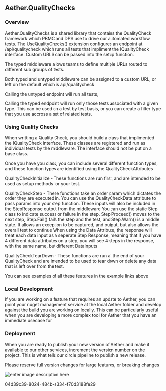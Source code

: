 ﻿## Aether.QualityChecks


### Overview

Aether.QualityChecks is a shared library that contains the QualityCheck framework which PBMC and DPS use to drive our automated workflow tests.  The UseQualityChecks() extension configures an endpoint at /api/qualitycheck which runs all tests that impliment the IQualityCheck interface.  Custom URLS can be passed into the setup function.  

The typed middleware allows teams to define multiple URLs routed to different sub groups of tests.

Both typed and untyped middleware can be assigned to a custom URL, or left on the default which is api/qualitycheck

Calling the untyped endpoint will run all tests, 

Calling the typed endpoint will run only those tests associated with a given type.  This can be used on a test by test basis, or you can create a filter type that you use accross a set of related tests. 

### Using Quality Checks
When writting a Quality Check, you should build a class that implimented the IQualityCheck interface.  These classes are registered and run as individual tests by the middleware.  The interface should not be put on a base class.

Once you have you class, you can include several different function types, and these function types are identified using the QualityCheckAttributes

QualityCheckInitialize - These functions are run first, and are intended to be used as setup methods for your test.  

QualityCheckStep - These functions take an order param which dictates the order they are executed in.
  You can use the QualityCheckData attribute to pass params into your step function.  These inputs will also be included in the StepResponse output from the middleware
  You can use the static Step class to indicate success or failure in the step.  Step.Proceed() moves to the next step, Step.Fail() fails the step and the test, and Step.Warn() is a middle state.  It allows an exception to be captured, and output, but also allows the overall test to continue
  When using the Data Attribute, the response will treat each data input as a seperate Step Response, meaning that if you have 4 different data attributes on a step, you will see 4 steps in the response, with the same name, but different DataInputs
  
QualityCheckTearDown - These functions are run at the end of your QualityCheck and are intended to be used to tear down or delete any data that is left over from the test. 

You can see examples of all these features in the example links above

### Local Development
If you are working on a feature that requires an update to Aether, you can point your nuget management service at the local Aether folder and develop against the build you are working on locally.  This can be particularly useful when you are developing a more complex tool for Aether that you have an immediate usecase for

### Deployment
When you are ready to publish your new version of Aether and make it available to our other services, increment the version number on the project.  This is what tells our circle pipeline to publish a new release.  

Please reserve full version changes for large features, or breaking changes

![enter image description here](https://git.rockfin.com/DataServices/Aether/blob/master/Aether.png)

04d39c39-8024-484b-a334-f70d3188fe29
